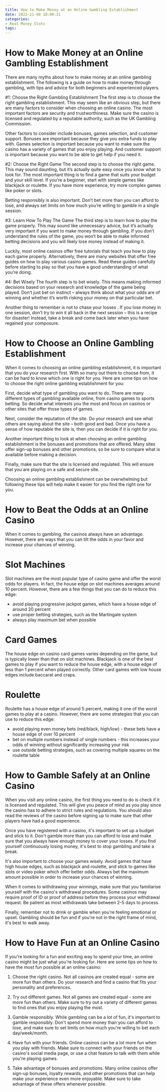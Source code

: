 ```yaml
---
title: How to Make Money at an Online Gambling Establishment 
date: 2022-11-08 18:08:21
categories:
- Real Money Slots
tags:
---
```



#  How to Make Money at an Online Gambling Establishment 

There are many myths about how to make money at an online gambling establishment. The following is a guide on how to make money through gambling, with tips and advice for both beginners and experienced players.

#1: Choose the Right Gambling Establishment 
The first step is to choose the right gambling establishment. This may seem like an obvious step, but there are many factors to consider when choosing an online casino. The most important factors are security and trustworthiness. Make sure the casino is licensed and regulated by a reputable authority, such as the UK Gambling Commission.

Other factors to consider include bonuses, games selection, and customer support. Bonuses are important because they give you extra funds to play with. Games selection is important because you want to make sure the casino has a variety of games that you enjoy playing. And customer support is important because you want to be able to get help if you need it.

#2: Choose the Right Game 
The second step is to choose the right game. This may sound daunting, but it’s actually quite easy once you know what to look for. The most important thing is to find a game that suits your budget and your skill level. If you’re a beginner, start with simple games like blackjack or roulette. If you have more experience, try more complex games like poker or slots.

Betting responsibly is also important. Don’t bet more than you can afford to lose, and always set limits on how much you’re willing to gamble in a single session.

#3: Learn How To Play The Game 
The third step is to learn how to play the game properly. This may sound like unnecessary advice, but it’s actually very important if you want to make money through gambling. If you don’t understand the rules of the game, you won’t be able to make informed betting decisions and you will likely lose money instead of making it.

Luckily, most online casinos offer free tutorials that teach you how to play each game properly. Alternatively, there are many websites that offer free guides on how to play various casino games. Read these guides carefully before starting to play so that you have a good understanding of what you’re doing.

#4: Bet Wisely 
The fourth step is to bet wisely. This means making informed decisions based on your research and knowledge of the game being played. Don’t just bet on instinct – always think about what your odds are of winning and whether it’s worth risking your money on that particular bet.

Another thing to remember is not to chase your losses . If you lose money in one session, don’t try to win it all back in the next session – this is a recipe for disaster! Instead, take a break and come back later when you have regained your composure.

#  How to Choose an Online Gambling Establishment 

When it comes to choosing an online gambling establishment, it is important that you do your research first. With so many out there to choose from, it can be hard to know which one is right for you. Here are some tips on how to choose the right online gambling establishment for you:

First, decide what type of gambling you want to do. There are many different types of gambling available online, from casino games to sports betting. So decide what interests you the most and focus on casinos or other sites that offer those types of games.

Next, consider the reputation of the site. Do your research and see what others are saying about the site – both good and bad. Once you have a sense of how reputable the site is, then you can decide if it is right for you.

Another important thing to look at when choosing an online gambling establishment is the bonuses and promotions that are offered. Many sites offer sign-up bonuses and other promotions, so be sure to compare what is available before making a decision.

Finally, make sure that the site is licensed and regulated. This will ensure that you are playing on a safe and secure site.

Choosing an online gambling establishment can be overwhelming but following these tips will help make it easier for you find the right one for you.

#  How to Beat the Odds at an Online Casino 

When it comes to gambling, the casinos always have an advantage. However, there are ways that you can tilt the odds in your favor and increase your chances of winning.

# Slot Machines
Slot machines are the most popular type of casino game and offer the worst odds for players. In fact, the house edge on slot machines averages around 10 percent. However, there are a few things that you can do to reduce this edge: 
- avoid playing progressive jackpot games, which have a house edge of around 20 percent
- use proper betting strategies, such as the Martingale system
- always play maximum bet when possible

# Card Games
The house edge on casino card games varies depending on the game, but is typically lower than that on slot machines. Blackjack is one of the best games to play if you want to reduce the house edge, with a house edge of less than 1 percent when played correctly. Other card games with low house edges include baccarat and craps.

# Roulette
Roulette has a house edge of around 5 percent, making it one of the worst games to play at a casino. However, there are some strategies that you can use to reduce this edge: 
- avoid playing even money bets (red/black, high/low) - these bets have a house edge of over 10 percent
- bet on multiple numbers instead of single numbers - this increases your odds of winning without significantly increasing your risk
- use outside betting strategies, such as covering multiple squares on the roulette table

#  How to Gamble Safely at an Online Casino 

When you visit any online casino, the first thing you need to do is check if it is licensed and regulated. This will give you peace of mind as you play since the casino has to adhere to strict rules and regulations. You should also read the reviews of the casino before signing up to make sure that other players have had a good experience.

Once you have registered with a casino, it's important to set up a budget and stick to it. Don't gamble more than you can afford to lose and make sure that you always have enough money to cover your losses. If you find yourself continuously losing money, it's best to stop gambling and take a break.

It's also important to choose your games wisely. Avoid games that have high house edges, such as blackjack and roulette, and stick to games like slots or video poker which offer better odds. Always bet the maximum amount possible in order to increase your chances of winning.

When it comes to withdrawing your winnings, make sure that you familiarise yourself with the casino's withdrawal procedures. Some casinos may require proof of ID or proof of address before they process your withdrawal request. Be patient as most withdrawals take between 2-5 days to process.

Finally, remember not to drink or gamble when you're feeling emotional or upset. Gambling should be fun and if you're not in the right frame of mind, it's best to walk away.

#  How to Have Fun at an Online Casino

If you're looking for a fun and exciting way to spend your time, an online casino might be just what you're looking for. Here are some tips on how to have the most fun possible at an online casino:

1. Choose the right casino. Not all casinos are created equal - some are more fun than others. Do your research and find a casino that fits your personality and preferences.

2. Try out different games. Not all games are created equal - some are more fun than others. Make sure to try out a variety of different games to find ones that you enjoy playing the most.

3. Gamble responsibly. While gambling can be a lot of fun, it's important to gamble responsibly. Don't spend more money than you can afford to lose, and make sure to set limits on how much you're willing to bet each day/week/month.

4. Have fun with your friends. Online casinos can be a lot more fun when you play with friends. Make sure to connect with your friends on the casino's social media page, or use a chat feature to talk with them while you're playing games.

5. Take advantage of bonuses and promotions. Many online casinos offer sign-up bonuses, loyalty rewards, and other promotions that can help make your experience even more enjoyable. Make sure to take advantage of these offers whenever possible.